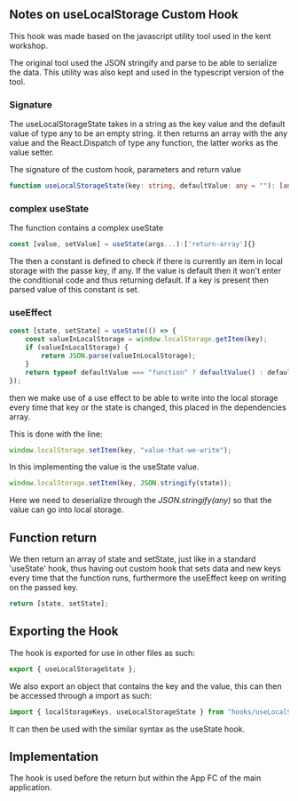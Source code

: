 ## Notes on useLocalStorage Custom Hook

This hook was made based on the javascript utility tool used in the kent workshop.

The original tool used the JSON stringify and parse to be able to serialize the data. This utility was also kept and used in the typescript version of the tool.

### Signature

The useLocalStorageState takes in a string as the key value and the default value of type any to be an empty string. it then returns an array with the any value and the React.Dispatch of type any function, the latter works as the value setter.

The signature of the custom hook, parameters and return value

```typescript
function useLocalStorageState(key: string, defaultValue: any = ""): [any, React.Dispatch<any>] {}
```

### complex useState

The function contains a complex useState

```typescript
const [value, setValue] = useState(args...):['return-array']{}
```

The then a constant is defined to check if there is currently an item in local storage with the passe key, if any. If the value is default then it won't enter the conditional code and thus returning default. If a key is present then parsed value of this constant is set.

### useEffect

```typescript
const [state, setState] = useState(() => {
    const valueInLocalStorage = window.localStorage.getItem(key);
    if (valueInLocalStorage) {
        return JSON.parse(valueInLocalStorage);
    }
    return typeof defaultValue === "function" ? defaultValue() : defaultValue;
});
```

then we make use of a use effect to be able to write into the local storage every time that key or the state is changed, this placed in the dependencies array.

This is done with the line:

```typescript
window.localStorage.setItem(key, "value-that-we-write");
```

In this implementing the value is the useState value.

```typescript
window.localStorage.setItem(key, JSON.stringify(state));
```

Here we need to deserialize through the _JSON.stringify(any)_ so that the value can go into local storage.

## Function return

We then return an array of state and setState, just like in a standard 'useState' hook, thus having out custom hook that sets data and new keys every time that the function runs, furthermore the useEffect keep on writing on the passed key.

```typescript
return [state, setState];
```

## Exporting the Hook

The hook is exported for use in other files as such:

```typescript
export { useLocalStorageState };
```

We also export an object that contains the key and the value, this can then be accessed through a import as such:

```typescript
import { localStorageKeys, useLocalStorageState } from "hooks/useLocalStorage";
```

It can then be used with the similar syntax as the useState hook.

## Implementation

The hook is used before the return but within the App FC of the main application.
